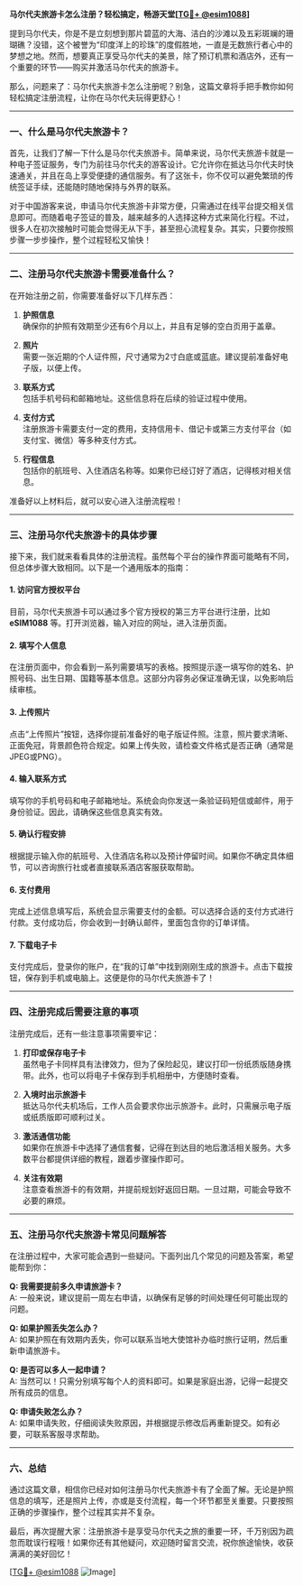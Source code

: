 **马尔代夫旅游卡怎么注册？轻松搞定，畅游天堂[[TG💪+ @esim1088](https://t.me/s/esim1088)]**

提到马尔代夫，你是不是立刻想到那片碧蓝的大海、洁白的沙滩以及五彩斑斓的珊瑚礁？没错，这个被誉为“印度洋上的珍珠”的度假胜地，一直是无数旅行者心中的梦想之地。然而，想要真正享受马尔代夫的美景，除了预订机票和酒店外，还有一个重要的环节——购买并激活马尔代夫的旅游卡。

那么，问题来了：马尔代夫旅游卡怎么注册呢？别急，这篇文章将手把手教你如何轻松搞定注册流程，让你在马尔代夫玩得更舒心！

---

### 一、什么是马尔代夫旅游卡？

首先，让我们了解一下什么是马尔代夫旅游卡。简单来说，马尔代夫旅游卡就是一种电子签证服务，专门为前往马尔代夫的游客设计。它允许你在抵达马尔代夫时快速通关，并且在岛上享受便捷的通信服务。有了这张卡，你不仅可以避免繁琐的传统签证手续，还能随时随地保持与外界的联系。

对于中国游客来说，申请马尔代夫旅游卡非常方便，只需通过在线平台提交相关信息即可。而随着电子签证的普及，越来越多的人选择这种方式来简化行程。不过，很多人在初次接触时可能会觉得无从下手，甚至担心流程复杂。其实，只要你按照步骤一步步操作，整个过程轻松又愉快！

---

### 二、注册马尔代夫旅游卡需要准备什么？

在开始注册之前，你需要准备好以下几样东西：

1. **护照信息**  
   确保你的护照有效期至少还有6个月以上，并且有足够的空白页用于盖章。

2. **照片**  
   需要一张近期的个人证件照，尺寸通常为2寸白底或蓝底。建议提前准备好电子版，以便上传。

3. **联系方式**  
   包括手机号码和邮箱地址。这些信息将在后续的验证过程中使用。

4. **支付方式**  
   注册旅游卡需要支付一定的费用，支持信用卡、借记卡或第三方支付平台（如支付宝、微信）等多种支付方式。

5. **行程信息**  
   包括你的航班号、入住酒店名称等。如果你已经订好了酒店，记得核对相关信息。

准备好以上材料后，就可以安心进入注册流程啦！

---

### 三、注册马尔代夫旅游卡的具体步骤

接下来，我们就来看看具体的注册流程。虽然每个平台的操作界面可能略有不同，但总体步骤大致相同。以下是一个通用版本的指南：

#### 1. 访问官方授权平台
目前，马尔代夫旅游卡可以通过多个官方授权的第三方平台进行注册，比如 **eSIM1088** 等。打开浏览器，输入对应的网址，进入注册页面。

#### 2. 填写个人信息
在注册页面中，你会看到一系列需要填写的表格。按照提示逐一填写你的姓名、护照号码、出生日期、国籍等基本信息。这部分内容务必保证准确无误，以免影响后续审核。

#### 3. 上传照片
点击“上传照片”按钮，选择你提前准备好的电子版证件照。注意，照片要求清晰、正面免冠，背景颜色符合规定。如果上传失败，请检查文件格式是否正确（通常是JPEG或PNG）。

#### 4. 输入联系方式
填写你的手机号码和电子邮箱地址。系统会向你发送一条验证码短信或邮件，用于身份验证。因此，请确保这些信息真实有效。

#### 5. 确认行程安排
根据提示输入你的航班号、入住酒店名称以及预计停留时间。如果你不确定具体细节，可以咨询旅行社或者直接联系酒店客服获取帮助。

#### 6. 支付费用
完成上述信息填写后，系统会显示需要支付的金额。可以选择合适的支付方式进行付款。支付成功后，你会收到一封确认邮件，里面包含你的订单详情。

#### 7. 下载电子卡
支付完成后，登录你的账户，在“我的订单”中找到刚刚生成的旅游卡。点击下载按钮，保存到手机或电脑上。这便是你的马尔代夫旅游卡了！

---

### 四、注册完成后需要注意的事项

注册完成后，还有一些注意事项需要牢记：

1. **打印或保存电子卡**  
   虽然电子卡同样具有法律效力，但为了保险起见，建议打印一份纸质版随身携带。此外，也可以将电子卡保存到手机相册中，方便随时查看。

2. **入境时出示旅游卡**  
   抵达马尔代夫机场后，工作人员会要求你出示旅游卡。此时，只需展示电子版或纸质版即可顺利过关。

3. **激活通信功能**  
   如果你在旅游卡中选择了通信套餐，记得在到达目的地后激活相关服务。大多数平台都提供详细的教程，跟着步骤操作即可。

4. **关注有效期**  
   注意查看旅游卡的有效期，并提前规划好返回日期。一旦过期，可能会导致不必要的麻烦。

---

### 五、注册马尔代夫旅游卡常见问题解答

在注册过程中，大家可能会遇到一些疑问。下面列出几个常见的问题及答案，希望能帮到你：

**Q: 我需要提前多久申请旅游卡？**  
A: 一般来说，建议提前一周左右申请，以确保有足够的时间处理任何可能出现的问题。

**Q: 如果护照丢失怎么办？**  
A: 如果护照在有效期内丢失，你可以联系当地大使馆补办临时旅行证明，然后重新申请旅游卡。

**Q: 是否可以多人一起申请？**  
A: 当然可以！只需分别填写每个人的资料即可。如果是家庭出游，记得一起提交所有成员的信息。

**Q: 申请失败怎么办？**  
A: 如果申请失败，仔细阅读失败原因，并根据提示修改后再重新提交。如有必要，可联系客服寻求帮助。

---

### 六、总结

通过这篇文章，相信你已经对如何注册马尔代夫旅游卡有了全面了解。无论是护照信息的填写，还是照片上传，亦或是支付流程，每一个环节都至关重要。只要按照正确的步骤操作，整个过程其实并不复杂。

最后，再次提醒大家：注册旅游卡是享受马尔代夫之旅的重要一环，千万别因为疏忽而耽误行程哦！如果你还有其他疑问，欢迎随时留言交流，祝你旅途愉快，收获满满的美好回忆！

[[TG💪+ @esim1088](https://t.me/s/esim1088) ![Image](https://i.postimg.cc/4NQfJmqS/Snipaste-2025-05-13-00-14-12.png)]